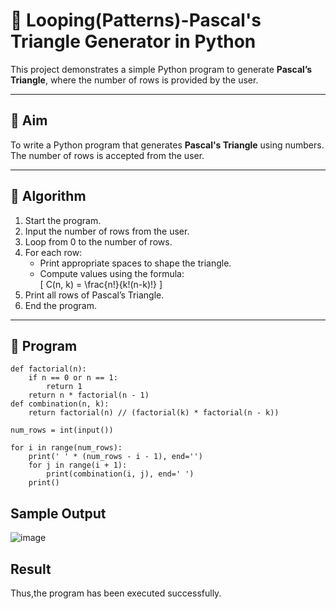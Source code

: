 # 🔺 Looping(Patterns)-Pascal's Triangle Generator in Python

This project demonstrates a simple Python program to generate **Pascal’s Triangle**, where the number of rows is provided by the user.

---

## 🎯 Aim

To write a Python program that generates **Pascal's Triangle** using numbers. The number of rows is accepted from the user.

---

## 🧠 Algorithm

1. Start the program.
2. Input the number of rows from the user.
3. Loop from 0 to the number of rows.
4. For each row:
   - Print appropriate spaces to shape the triangle.
   - Compute values using the formula:  
     \[
     C(n, k) = \frac{n!}{k!(n-k)!}
     \]
5. Print all rows of Pascal’s Triangle.
6. End the program.

---

## 🧪 Program
```
def factorial(n):
    if n == 0 or n == 1:
        return 1
    return n * factorial(n - 1)
def combination(n, k):
    return factorial(n) // (factorial(k) * factorial(n - k))

num_rows = int(input())

for i in range(num_rows):
    print(' ' * (num_rows - i - 1), end='')
    for j in range(i + 1):
        print(combination(i, j), end=' ')
    print()
```


## Sample Output
![image](https://github.com/user-attachments/assets/e24961d8-3681-436b-a5e0-7f464783d502)

## Result
Thus,the program has been executed successfully.

